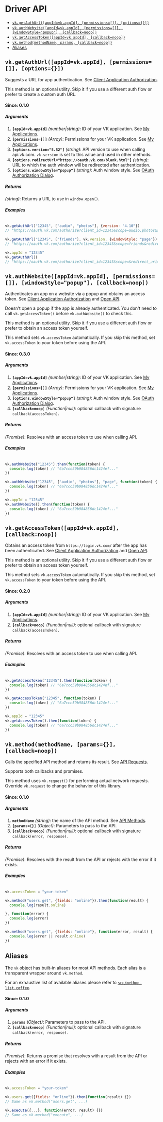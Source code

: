# Driver API

- [`vk.getAuthUrl([appId=vk.appId], [permissions=[]], [options={}])`](#vkgetauthurlappidvkappid-permissions-options)
- [`vk.authWebsite([appId=vk.appId], [permissions=[]], [windowStyle="popup"], [callback=noop])`](#vkauthwebsiteappidvkappid-permissions-windowstylepopup-callbacknoop)
- [`vk.getAccessToken([appId=vk.appId], [callback=noop])`](#vkgetaccesstokenappidvkappid-callbacknoop)
- [`vk.method(methodName, params, [callback=noop])`](#vkmethodmethodname-params-callbacknoop)
- [Aliases](#aliases)


## `vk.getAuthUrl([appId=vk.appId], [permissions=[]], [options={}])`

Suggests a URL for app authentication. See [Client Application Authorization](https://new.vk.com/dev/auth_mobile).

This method is an optional utility. Skip it if you use a different auth flow or prefer to create a custom auth URL.

#### Since: 0.1.0

##### Arguments

1. **`[appId=vk.appId]`** *(number|string)*: ID of your VK application. See [My Applications](https://new.vk.com/apps?act=manage).
1. **`[permissions=[]]`** *(Array)*: Permissions for your VK application. See [My Applications](https://new.vk.com/apps?act=manage).
1. **`[options.version="5.52"]`** *(string)*: API version to use when calling api.vk.com. `vk.version` is set to this value and used in other methods.
1. **`[options.redirectUrl="https://oauth.vk.com/blank.html"]`** *(string)*: URL to which the auth window will be redirected after authentication.
1. **`[options.windowStyle="popup"]`** *(string)*: Auth window style. See [OAuth Authorization Dialog](https://new.vk.com/dev/oauth_dialog).

##### Returns

*(string)*: Returns a URL to use in `window.open()`.

##### Examples

```JavaScript

vk.getAuthUrl("12345", ["audio", "photos"], {version: "4.10"})
// "https://oauth.vk.com/authorize?client_id=12345&scope=audio,photos&redirect_uri=https%3A%2F%2Foauth.vk.com%2Fblank.html&display=popup&v=4.10&response_type=token"

vk.getAuthUrl("12345", ["friends"], vk.version, {windowStyle: "page"})
// "https://oauth.vk.com/authorize?client_id=12345&scope=friends&redirect_uri=https%3A%2F%2Foauth.vk.com%2Fblank.html&display=page&v=5.52&response_type=token"

vk.appId = "12345"
vk.getAuthUrl()
// "https://oauth.vk.com/authorize?client_id=12345&scope=&redirect_uri=https%3A%2F%2Foauth.vk.com%2Fblank.html&display=popup&v=5.52&response_type=token"

```


## `vk.authWebsite([appId=vk.appId], [permissions=[]], [windowStyle="popup"], [callback=noop])`

Authenticates an app on a website via a popup and obtains an access token.
See [Client Application Authorization](https://new.vk.com/dev/auth_mobile) and [Open API](https://vk.com/dev/openapi).

Doesn't open a popup if the app is already authenticated. You don't need to call `vk.getAccessToken()` before `vk.authWebsite()` to check this.

This method is an optional utility. Skip it if you use a different auth flow or prefer to obtain an access token yourself.

This method sets `vk.accessToken` automatically. If you skip this method, set `vk.accessToken` to your token before using the API.

#### Since: 0.3.0

##### Arguments

1. **`[appId=vk.appId]`** *(number|string)*: ID of your VK application. See [My Applications](https://new.vk.com/apps?act=manage).
1. **`[permissions=[]]`** *(Array)*: Permissions for your VK application. See [My Applications](https://new.vk.com/apps?act=manage).
1. **`[options.windowStyle="popup"]`** *(string)*: Auth window style. See [OAuth Authorization Dialog](https://new.vk.com/dev/oauth_dialog).
1. **`[callback=noop]`** *(Function|null)*: optional callback with signature `callback(accessToken)`.

##### Returns

*(Promise)*: Resolves with an access token to use when calling API.

##### Examples

```JavaScript

vk.authWebsite("12345").then(function(token) {
  console.log(token) // "6a7ccc59b984856dc1424ef..."
})

vk.authWebsite("12345", ["audio", "photos"], "page", function(token) {
  console.log(token) // "6a7ccc59b984856dc1424ef..."
})

vk.appId = "12345"
vk.authWebsite().then(function(token) {
  console.log(token) // "6a7ccc59b984856dc1424ef..."
})

```


## `vk.getAccessToken([appId=vk.appId], [callback=noop])`

Obtains an access token from `https://login.vk.com/` after the app has been authenticated.
See [Client Application Authorization](https://new.vk.com/dev/auth_mobile) and [Open API](https://vk.com/dev/openapi).

This method is an optional utility. Skip it if you use a different auth flow or prefer to obtain an access token yourself.

This method sets `vk.accessToken` automatically. If you skip this method, set `vk.accessToken` to your token before using the API.

#### Since: 0.2.0

##### Arguments

1. **`[appId=vk.appId]`** *(number|string)*: ID of your VK application. See [My Applications](https://new.vk.com/apps?act=manage).
1. **`[callback=noop]`** *(Function|null)*: optional callback with signature `callback(accessToken)`.

##### Returns

*(Promise)*: Resolves with an access token to use when calling API.

##### Examples

```JavaScript

vk.getAccessToken("12345").then(function(token) {
  console.log(token) // "6a7ccc59b984856dc1424ef..."
})

vk.getAccessToken("12345", function(token) {
  console.log(token) // "6a7ccc59b984856dc1424ef..."
})

vk.appId = "12345"
vk.getAccessToken().then(function(token) {
  console.log(token) // "6a7ccc59b984856dc1424ef..."
})

```


## `vk.method(methodName, [params={}], [callback=noop])`

Calls the specified API method and returns its result. See [API Requests](https://new.vk.com/dev/api_requests).

Supports both callbacks and promises.

This method uses `vk.request()` for performing actual network requests. Override `vk.request` to change the behavior of this library.

#### Since: 0.1.0

##### Arguments

1. **`methodName`** *(string)*: the name of the API method. See [API Methods](https://new.vk.com/dev/methods).
1. **`[params={}]`** *(Object)*: Parameters to pass to the API.
1. **`[callback=noop]`** *(Function|null)*: optional callback with signature `callback(error, response)`.

##### Returns

*(Promise)*: Resolves with the result from the API or rejects with the error if it exists.

##### Examples

```JavaScript

vk.accessToken = "your-token"

vk.method("users.get", {fields: "online"}).then(function(result) {
  console.log(result.online)

}, function(error) {
  console.log(error)
})

vk.method("users.get", {fields: "online"}, function(error, result) {
  console.log(error || result.online)
})

```


## Aliases

The `vk` object has built-in aliases for most API methods. Each alias is a transparent wrapper around `vk.method`.

For an exhaustive list of available aliases please refer to [`src/method-list.coffee`](../src/method-list.coffee).

#### Since: 0.1.0

##### Arguments

1. **`params`** *(Object)*: Parameters to pass to the API.
1. **`[callback=noop]`** *(Function|null)*: optional callback with signature `callback(error, response)`.

##### Returns

*(Promise)*: Returns a promise that resolves with a result from the API or rejects with an error if it exists.

##### Examples

```JavaScript

vk.accessToken = "your-token"

vk.users.get({fields: "online"}).then(function(result) {})
// Same as vk.method("users.get", ...)

vk.execute({...}, function(error, result) {})
// Same as vk.method("execute", ...)

```
